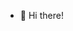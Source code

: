 - 👋 Hi there!
<!--
kinencardoza/kinencardoza is a ✨ special ✨ repository because its `README.md` (this file) appears on your GitHub profile.
You can click the Preview link to take a look at your changes.
--->
